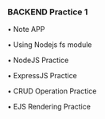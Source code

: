 <h3>BACKEND Practice 1</h3>
<p>• Note APP</p>
<p>• Using Nodejs fs module</p>
<p>• NodeJS Practice</p>
<p>• ExpressJS Practice</p>
<p>• CRUD Operation Practice</p>
<p>• EJS Rendering Practice</p>
